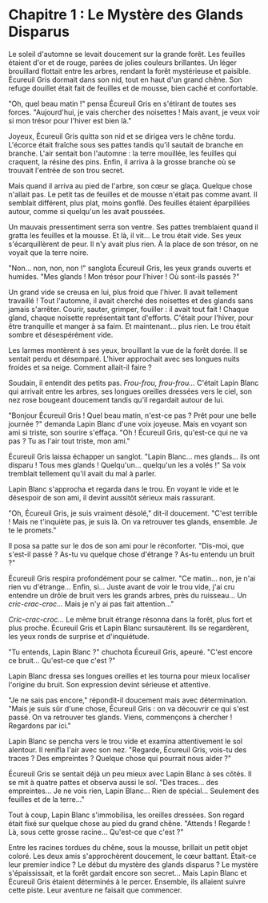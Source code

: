 # Chapitre 1 : Le Mystère des Glands Disparus

Le soleil d'automne se levait doucement sur la grande forêt. Les feuilles étaient d'or et de rouge, parées de jolies couleurs brillantes. Un léger brouillard flottait entre les arbres, rendant la forêt mystérieuse et paisible. Écureuil Gris dormait dans son nid, tout en haut d'un grand chêne. Son refuge douillet était fait de feuilles et de mousse, bien caché et confortable.

"Oh, quel beau matin !" pensa Écureuil Gris en s'étirant de toutes ses forces. "Aujourd'hui, je vais chercher des noisettes ! Mais avant, je veux voir si mon trésor pour l'hiver est bien là."

Joyeux, Écureuil Gris quitta son nid et se dirigea vers le chêne tordu. L'écorce était fraîche sous ses pattes tandis qu'il sautait de branche en branche. L'air sentait bon l'automne : la terre mouillée, les feuilles qui craquent, la résine des pins. Enfin, il arriva à la grosse branche où se trouvait l'entrée de son trou secret.

Mais quand il arriva au pied de l'arbre, son cœur se glaça. Quelque chose n'allait pas. Le petit tas de feuilles et de mousse n'était pas comme avant. Il semblait différent, plus plat, moins gonflé. Des feuilles étaient éparpillées autour, comme si quelqu'un les avait poussées.

Un mauvais pressentiment serra son ventre. Ses pattes tremblaient quand il gratta les feuilles et la mousse. Et là, il vit... Le trou était vide. Ses yeux s'écarquillèrent de peur. Il n'y avait plus rien. À la place de son trésor, on ne voyait que la terre noire.

"Non... non, non, non !" sanglota Écureuil Gris, les yeux grands ouverts et humides. "Mes glands ! Mon trésor pour l'hiver ! Où sont-ils passés ?"

Un grand vide se creusa en lui, plus froid que l'hiver. Il avait tellement travaillé ! Tout l'automne, il avait cherché des noisettes et des glands sans jamais s'arrêter. Courir, sauter, grimper, fouiller : il avait tout fait ! Chaque gland, chaque noisette représentait tant d'efforts. C'était pour l'hiver, pour être tranquille et manger à sa faim. Et maintenant... plus rien. Le trou était sombre et désespérément vide.

Les larmes montèrent à ses yeux, brouillant la vue de la forêt dorée. Il se sentait perdu et désemparé. L'hiver approchait avec ses longues nuits froides et sa neige. Comment allait-il faire ?

Soudain, il entendit des petits pas. *Frou-frou, frou-frou...* C'était Lapin Blanc qui arrivait entre les arbres, ses longues oreilles dressées vers le ciel, son nez rose bougeant doucement tandis qu'il regardait autour de lui.

"Bonjour Écureuil Gris ! Quel beau matin, n'est-ce pas ? Prêt pour une belle journée ?" demanda Lapin Blanc d'une voix joyeuse. Mais en voyant son ami si triste, son sourire s'effaça. "Oh ! Écureuil Gris, qu'est-ce qui ne va pas ? Tu as l'air tout triste, mon ami."

Écureuil Gris laissa échapper un sanglot. "Lapin Blanc... mes glands... ils ont disparu ! Tous mes glands ! Quelqu'un... quelqu'un les a volés !" Sa voix tremblait tellement qu'il avait du mal à parler.

Lapin Blanc s'approcha et regarda dans le trou. En voyant le vide et le désespoir de son ami, il devint aussitôt sérieux mais rassurant.

"Oh, Écureuil Gris, je suis vraiment désolé," dit-il doucement. "C'est terrible ! Mais ne t'inquiète pas, je suis là. On va retrouver tes glands, ensemble. Je te le promets."

Il posa sa patte sur le dos de son ami pour le réconforter. "Dis-moi, que s'est-il passé ? As-tu vu quelque chose d'étrange ? As-tu entendu un bruit ?"

Écureuil Gris respira profondément pour se calmer. "Ce matin... non, je n'ai rien vu d'étrange... Enfin, si... Juste avant de voir le trou vide, j'ai cru entendre un drôle de bruit vers les grands arbres, près du ruisseau... Un *cric-crac-croc...* Mais je n'y ai pas fait attention..."

*Cric-crac-croc...* Le même bruit étrange résonna dans la forêt, plus fort et plus proche. Écureuil Gris et Lapin Blanc sursautèrent. Ils se regardèrent, les yeux ronds de surprise et d'inquiétude.

"Tu entends, Lapin Blanc ?" chuchota Écureuil Gris, apeuré. "C'est encore ce bruit... Qu'est-ce que c'est ?"

Lapin Blanc dressa ses longues oreilles et les tourna pour mieux localiser l'origine du bruit. Son expression devint sérieuse et attentive.

"Je ne sais pas encore," répondit-il doucement mais avec détermination. "Mais je suis sûr d'une chose, Écureuil Gris : on va découvrir ce qui s'est passé. On va retrouver tes glands. Viens, commençons à chercher ! Regardons par ici."

Lapin Blanc se pencha vers le trou vide et examina attentivement le sol alentour. Il renifla l'air avec son nez. "Regarde, Écureuil Gris, vois-tu des traces ? Des empreintes ? Quelque chose qui pourrait nous aider ?"

Écureuil Gris se sentait déjà un peu mieux avec Lapin Blanc à ses côtés. Il se mit à quatre pattes et observa aussi le sol. "Des traces... des empreintes... Je ne vois rien, Lapin Blanc... Rien de spécial... Seulement des feuilles et de la terre..."

Tout à coup, Lapin Blanc s'immobilisa, les oreilles dressées. Son regard était fixé sur quelque chose au pied du grand chêne. "Attends ! Regarde ! Là, sous cette grosse racine... Qu'est-ce que c'est ?"

Entre les racines tordues du chêne, sous la mousse, brillait un petit objet coloré. Les deux amis s'approchèrent doucement, le cœur battant. Était-ce leur premier indice ? Le début du mystère des glands disparus ? Le mystère s'épaississait, et la forêt gardait encore son secret... Mais Lapin Blanc et Écureuil Gris étaient déterminés à le percer. Ensemble, ils allaient suivre cette piste. Leur aventure ne faisait que commencer.